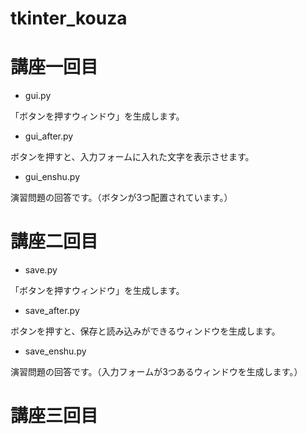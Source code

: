 # tkinter_kouza

# 講座一回目
+ gui.py

「ボタンを押すウィンドウ」を生成します。

+ gui_after.py

ボタンを押すと、入力フォームに入れた文字を表示させます。

+ gui_enshu.py

演習問題の回答です。（ボタンが3つ配置されています。）

# 講座二回目
+ save.py

「ボタンを押すウィンドウ」を生成します。

+ save_after.py

ボタンを押すと、保存と読み込みができるウィンドウを生成します。

+ save_enshu.py

演習問題の回答です。（入力フォームが3つあるウィンドウを生成します。）

# 講座三回目
